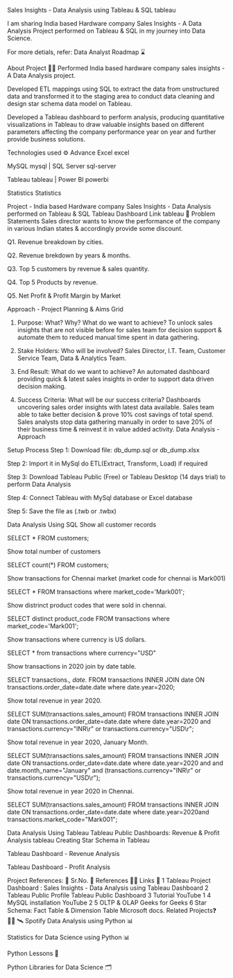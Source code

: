 Sales Insights - Data Analysis using Tableau & SQL tableau

I am sharing India based Hardware company Sales Insights - A Data Analysis Project performed on Tableau & SQL in my journey into Data Science.

For more detials, refer: Data Analyst Roadmap ⌛

About Project 👨‍💻
Performed India based hardware company sales insights - A Data Analysis project.

Developed ETL mappings using SQL to extract the data from unstructured data and transformed it to the staging area to conduct data cleaning and design star schema data model on Tableau.

Developed a Tableau dashboard to perform analysis, producing quantitative visualizations in Tableau to draw valuable insights based on different parameters affecting the company performance year on year and further provide business solutions.

Technologies used ⚙️
Advance Excel excel

MySQL mysql | SQL Server sql-server

Tableau tableau | Power BI powerbi

Statistics Statistics

Project - India based Hardware company Sales Insights - Data Analysis performed on Tableau & SQL
Tableau Dashboard Link tableau 🔗
Problem Statements
Sales director wants to know the performance of the company in various Indian states & accordingly provide some discount.

Q1. Revenue breakdown by cities.

Q2. Revenue brekdown by years & months.

Q3. Top 5 customers by revenue & sales quantity.

Q4. Top 5 Products by revenue.

Q5. Net Profit & Profit Margin by Market

Approach - Project Planning & Aims Grid
1. Purpose: What? Why? What do we want to achieve?
To unlock sales insights that are not visible before for sales team for decision support & automate them to reduced manual time spent in data gathering.

2. Stake Holders: Who will be involved?
Sales Director,
I.T. Team,
Customer Service Team,
Data & Analytics Team.
3. End Result: What do we want to achieve?
An automated dashboard providing quick & latest sales insights in order to support data driven decision making.

4. Success Criteria: What will be our success criteria?
Dashboards uncovering sales order insights with latest data available.
Sales team able to take better decision & prove 10% cost savings of total spend.
Sales analysts stop data gathering manually in order to save 20% of their business time & reinvest it in value added activity.
Data Analysis - Approach


Setup Process
Step 1: Download file: db_dump.sql or db_dump.xlsx

Step 2: Import it in MySql do ETL(Extract, Transform, Load) if required

Step 3: Download Tableau Public (Free) or Tableau Desktop (14 days trial) to perform Data Analysis

Step 4: Connect Tableau with MySql database or Excel database

Step 5: Save the file as (.twb or .twbx)

Data Analysis Using SQL
Show all customer records

SELECT * FROM customers;

Show total number of customers

SELECT count(*) FROM customers;

Show transactions for Chennai market (market code for chennai is Mark001)

SELECT * FROM transactions where market_code='Mark001';

Show distrinct product codes that were sold in chennai.

SELECT distinct product_code FROM transactions where market_code='Mark001';

Show transactions where currency is US dollars.

SELECT * from transactions where currency="USD"

Show transactions in 2020 join by date table.

SELECT transactions.*, date.* FROM transactions INNER JOIN date ON transactions.order_date=date.date where date.year=2020;

Show total revenue in year 2020.

SELECT SUM(transactions.sales_amount) FROM transactions INNER JOIN date ON transactions.order_date=date.date where date.year=2020 and transactions.currency="INR\r" or transactions.currency="USD\r";

Show total revenue in year 2020, January Month.

SELECT SUM(transactions.sales_amount) FROM transactions INNER JOIN date ON transactions.order_date=date.date where date.year=2020 and and date.month_name="January" and (transactions.currency="INR\r" or transactions.currency="USD\r");

Show total revenue in year 2020 in Chennai.

SELECT SUM(transactions.sales_amount) FROM transactions INNER JOIN date ON transactions.order_date=date.date where date.year=2020and transactions.market_code="Mark001";

Data Analysis Using Tableau
Tableau Public Dashboards: Revenue & Profit Analysis tableau
Creating Star Schema in Tableau


Tableau Dashboard - Revenue Analysis


Tableau Dashboard - Profit Analysis


Project References: 🔗
Sr.No. 🔢	References 👨‍💻	Links 🔗
1	Tableau Project Dashboard : Sales Insights - Data Analysis using Tableau	Dashboard
2	Tableau Public Profile	Tableau Public Dashboard
3	Tutorial	YouTube 1
4	MySQL installation	YouTube 2
5	OLTP & OLAP	Geeks for Geeks
6	Star Schema: Fact Table & Dimension Table	Microsoft docs.
Related Projects:question: 👨‍💻 🛰️
Spotify Data Analysis using Python 📊

Statistics for Data Science using Python 📊

Python Lessons 📑

Python Libraries for Data Science 🗂️
